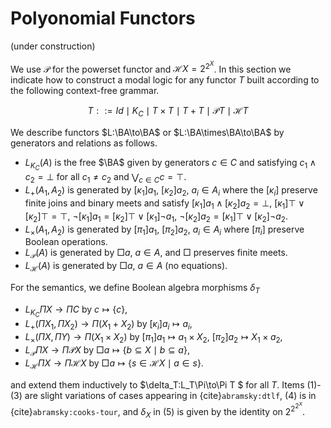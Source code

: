 $\newcommand{\BA}{{\sf BA}}$

# Polyonomial Functors

(under construction)

We use $\mathcal P$ for the powerset functor and $\mathcal H X=2^{2^X}$. In this section we indicate how to construct a modal logic for any functor $T$ built according to the following context-free grammar.

$$T ::= Id \mid K_C \mid T \times T \mid T + T \mid \mathcal P T \mid \mathcal H T$$

We describe functors $L:\BA\to\BA$ or $L:\BA\times\BA\to\BA$
  by generators and relations as follows.
- $L_{K_C}(A)$ is the free $\BA$ given by generators $c\in C$
  and satisfying $c_1\wedge c_2=\bot$ for all $c_1\not=c_2$ and $\bigvee_{c\in
    C} c = \top$.
- $L_+(A_1,A_2)$ is generated by $[\kappa_1]a_1$,
  $[\kappa_2]a_2$, $a_i\in A_i$ where the $[\kappa_i]$ preserve finite
  joins and binary meets and satisfy $[\kappa_1] a_1\wedge
  [\kappa_2]a_2=\bot$, $[\kappa_1]\top\vee [\kappa_2]\top=\top$,
  $\neg[\kappa_1]a_1=[\kappa_2]\top\vee[\kappa_1]\neg a_1$,
  $\neg[\kappa_2]a_2=[\kappa_1]\top\vee[\kappa_2]\neg a_2$.
- $L_\times(A_1,A_2)$ is generated by $[\pi_1]a_1$,
  $[\pi_2]a_2$, $a_i\in A_i$ where $[\pi_i]$ preserve Boolean
  operations.
- $L_\mathcal P(A)$ is generated by $\Box a$, $a \in A$, and $\Box$
  preserves finite meets.
- $L_\mathcal H(A)$ is generated by $\Box a$, $a \in A$ (no equations).

For the semantics, we define Boolean algebra morphisms $\delta_T$
- $L_{K_C}\Pi X \to \Pi C$  by  $c\mapsto \{c\}$, 
- $L_+(\Pi X_1,\Pi X_2) \to \Pi(X_1+X_2)$  by  $[\kappa_i]a_i\mapsto a_i$, 
- $L_\times(\Pi X,\Pi Y) \to \Pi(X_1\times X_2)$  by  $[\pi_1]a_1\mapsto a_1\times X_2$, $[\pi_2]a_2\mapsto X_1\times a_2$, 
- $L_\mathcal P \Pi X\to \Pi\mathcal P X$  by  $\Box a \mapsto \{b\subseteq
  X\mid b\subseteq a\}$,
- $L_\mathcal H \Pi X\to \Pi\mathcal H X$  by  $\Box a \mapsto \{s\in \mathcal H X
  \mid a \in s \}$.
  
and extend them inductively to $\delta_T:L_T\Pi\to\Pi T $ for all
$T$. Items (1)-(3) are slight variations of cases appearing in
{cite}`abramsky:dtlf`, (4) is in {cite}`abramsky:cooks-tour`, and $\delta_X$ in (5) is given by
the identity on $2^{2^{2^X}}$.


